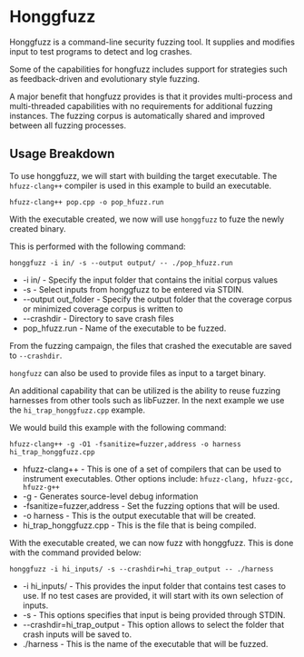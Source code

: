 # Honggfuzz

Honggfuzz is a command-line security fuzzing tool. It supplies and modifies input to test programs to detect and log crashes.

Some of the capabilities for hongfuzz includes support for strategies such as feedback-driven and evolutionary style fuzzing.

A major benefit that hongfuzz provides is that it provides multi-process and multi-threaded capabilities  with no requirements for additional fuzzing instances. The fuzzing corpus is automatically shared and improved between all fuzzing processes.  


## Usage Breakdown

To use honggfuzz, we will start with building the target executable. The ```hfuzz-clang++``` compiler is used in this example to build an executable.

```
hfuzz-clang++ pop.cpp -o pop_hfuzz.run
```

With the executable created, we now will use ```honggfuzz``` to fuze the newly created binary.

This is performed with the following command:

```
honggfuzz -i in/ -s --output output/ -- ./pop_hfuzz.run
```

* -i in/ - Specify the input folder that contains the initial corpus values
* -s - Select inputs from honggfuzz to be entered via STDIN. 
* --output out_folder - Specify the output folder that the coverage corpus or minimized coverage corpus is written to
* --crashdir - Directory to save crash files
* pop_hfuzz.run - Name of the executable to be fuzzed.

From the fuzzing campaign, the files that crashed the executable are saved to ```--crashdir```.


```hongfuzz``` can also be used to provide files as input to a target binary.

An additional capability that can be utilized is the ability to reuse fuzzing harnesses from other tools such as libFuzzer. In the next example we use the ```hi_trap_honggfuzz.cpp``` example.

We would build this example with the following command:

```
hfuzz-clang++ -g -O1 -fsanitize=fuzzer,address -o harness hi_trap_honggfuzz.cpp
```

* hfuzz-clang++ - This is one of a set of compilers that can be used to instrument executables. Other options include: ```hfuzz-clang, hfuzz-gcc, hfuzz-g++```
* -g - Generates source-level debug information
* -fsanitize=fuzzer,address - Set the fuzzing options that will be used.
* -o harness - This is the output executable that will be created.
* hi_trap_honggfuzz.cpp - This is the file that is being compiled.

With the executable created, we can now fuzz with honggfuzz. This is done with the command provided below:

```
honggfuzz -i hi_inputs/ -s --crashdir=hi_trap_output -- ./harness
```

* -i hi_inputs/ - This provides the input folder that contains test cases to use. If no test cases are provided, it will start with its own selection of inputs.
* -s - This options specifies that input is being provided through STDIN.
* --crashdir=hi_trap_output - This option allows to select the folder that crash inputs will be saved to.
* ./harness - This is the name of the executable that will be fuzzed.


